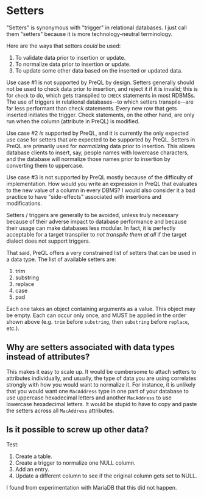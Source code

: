 # Setters

"Setters" is synonymous with "trigger" in relational databases. I just call
them "setters" because it is more technology-neutral terminology.

Here are the ways that setters _could_ be used:

1. To validate data prior to insertion or update.
2. To normalize data prior to insertion or update.
3. To update some other data based on the inserted or updated data.

Use case #1 is not supported by PreQL by design. Setters generally should
not be used to check data prior to insertion, and reject it if it is invalid;
this is for `check` to do, which gets transpiled to `CHECK` statements in
most RDBMSs. The use of triggers in relational databases--to which setters
transpile--are far less performant than check statements. Every new row that
gets inserted initiates the trigger. Check statements, on the other hand,
are only run when the column (attribute in PreQL) is modified.

Use case #2 _is_ supported by PreQL, and it is currently the only expected
use case for setters that are expected to be supported by PreQL.
Setters in PreQL are primarily used for _normalizing_ data prior to insertion.
This allows database clients to insert, say, people names with lowercase
characters, and the database will normalize those names prior to insertion by
converting them to uppercase.

Use case #3 is not supported by PreQL mostly because of the difficulty of
implementation. How would you write an expression in PreQL that evaluates to
the new value of a column in every DBMS? I would also consider it a bad
practice to have "side-effects" associated with insertions and modifications.

Setters / triggers are generally to be avoided, unless truly necessary because
of their adverse impact to database performance and because their usage can
make databases less modular. In fact, it is perfectly acceptable for a target
transpiler to _not transpile them at all_ if the target dialect does not
support triggers.

That said, PreQL offers a very constrained list of setters that can be used
in a data type. The list of available setters are:

1. trim
2. substring
3. replace
4. case
5. pad

Each one takes an object containing arguments as a value. This object may be
empty. Each can occur only once, and MUST be applied in the order shown
above (e.g. `trim` before `substring`, then `substring` before `replace`,
etc.).

## Why are setters associated with data types instead of attributes?

This makes it easy to scale up. It would be cumbersome to attach setters
to attributes individually, and usually, the type of data you are using
correlates strongly with how you would want to normalize it. For instance,
it is unlikely that you would want one `MacAddress` type in one part of
your database to use uppercase hexadecimal letters and another `MacAddress`
to use lowercase hexadecimal letters. It would be stupid to have to copy
and paste the setters across all `MacAddress` attributes.

## Is it possible to screw up other data?

Test:

1. Create a table.
2. Create a trigger to normalize one NULL column.
3. Add an entry.
4. Update a different column to see if the original column gets set to NULL.

I found from experimentation with MariaDB that this did not happen.